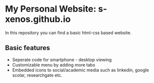 <!--This is called a Markdown file.-->
<!--Big headings start with #. Smaller headings with ## etc.-->
<!-- Itemize using -, * or + -->


# My Personal Website: s-xenos.github.io
In this repository you can find a basic html-css based website.

## Basic features
* Seperate code for smartphone - desktop viewing
* Customizable menu by adding more tabs
* Embedded icons to social/academic media such as linkedin, google scolar, researchgate etc.



